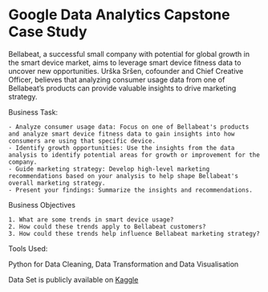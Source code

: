 # Google Data Analytics Capstone Case Study
Bellabeat, a successful small company with potential for global growth in the smart device market, aims to leverage smart device fitness data to uncover new opportunities. Urška Sršen, cofounder and Chief Creative Officer, believes that analyzing consumer usage data from one of Bellabeat’s products can provide valuable insights to drive marketing strategy.

Business Task:

    - Analyze consumer usage data: Focus on one of Bellabeat's products and analyze smart device fitness data to gain insights into how consumers are using that specific device.
    - Identify growth opportunities: Use the insights from the data analysis to identify potential areas for growth or improvement for the company.
    - Guide marketing strategy: Develop high-level marketing recommendations based on your analysis to help shape Bellabeat's overall marketing strategy.
    - Present your findings: Summarize the insights and recommendations.

Business Objectives

    1. What are some trends in smart device usage?
    2. How could these trends apply to Bellabeat customers?
    3. How could these trends help influence Bellabeat marketing strategy?
    
Tools Used:

Python for Data Cleaning, Data Transformation and Data Visualisation

Data Set is publicly available on [Kaggle](https://www.kaggle.com/datasets/arashnic/fitbit)
